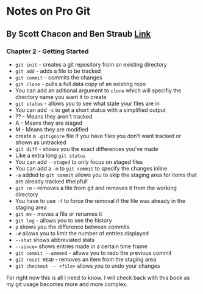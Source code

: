 # Notes on Pro Git
## By Scott Chacon and Ben Straub [Link](https://www.git-scm.com/book/en/v2)

### Chapter 2 - Getting Started
 - `git init` - creates a git repository from an existing directory
 - `git add` - adds a file to be tracked
 - `git commit` - commits the changes
 - `git clone` - pulls a full data copy of an existing repo
  - You can add an aditional argument to `clone` which will specifiy the directory name you want it to create
 - `git status` - allows you to see what state your files are in
  - You can add `-s` to get a short status with a simplified output
  - ?? - Means they aren't tracked
  - A - Means they are staged
  - M - Means they are modified
 - create a `.gitignore` file if you have files you don't want tracked or shown as untracked
 - `git diff` - shows you the exact differences you've made
  - Like a extra long `git status`
  - You can add `--staged` to only focus on staged files
 - You can add a `-m` to `git commit` to specify the changes inline
 - `-a` added to `git commit` allows you to skip the staging area for items that are already tracked #helpful!
 - `git rm` - removes a file from git and removes it from the working directory
  - You have to use `-f` to force the removal if the file was already in the staging area
 - `git mv` - moves a file or renames it
 - `git log` - allows you to see the history
  - `p` shows you the difference between commits
  - `-#` allows you to limit the number of entries displayed
  - `--stat` shows abbreviated stats
  - `--since=` shows entries made in a certain time frame
 - `git commit --ammend` - allows you to redo the previous commit
 - `git reset HEAD` - removes an item from the staging area
 - `git checkout -- <file>` allows you to undo your changes
 
For right now this is all I need to know. I will check back with this book as my git usage becomes more and more complex.
